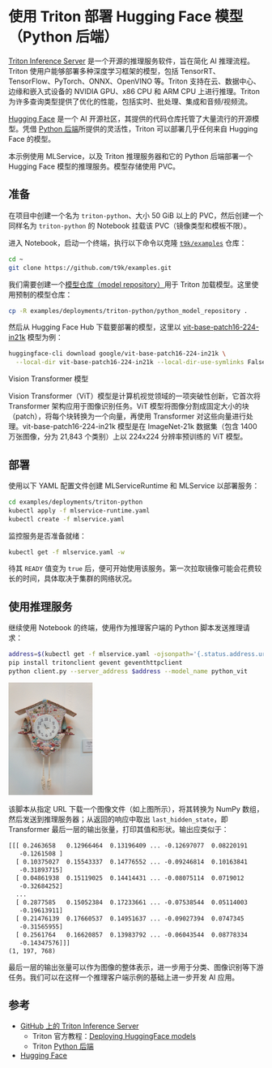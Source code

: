 # 使用 Triton 部署 Hugging Face 模型（Python 后端）

<a target="_blank" rel="noopener noreferrer" href="https://github.com/triton-inference-server/server">Triton Inference Server</a> 是一个开源的推理服务软件，旨在简化 AI 推理流程。Triton 使用户能够部署多种深度学习框架的模型，包括 TensorRT、TensorFlow、PyTorch、ONNX、OpenVINO 等。Triton 支持在云、数据中心、边缘和嵌入式设备的 NVIDIA GPU、x86 CPU 和 ARM CPU 上进行推理。Triton 为许多查询类型提供了优化的性能，包括实时、批处理、集成和音频/视频流。

<a target="_blank" rel="noopener noreferrer" href="https://huggingface.co/">Hugging Face</a> 是一个 AI 开源社区，其提供的代码仓库托管了大量流行的开源模型。凭借 <a target="_blank" rel="noopener noreferrer" href="https://github.com/triton-inference-server/python_backend">Python 后端</a>所提供的灵活性，Triton 可以部署几乎任何来自 Hugging Face 的模型。

本示例使用 MLService，以及 Triton 推理服务器和它的 Python 后端部署一个 Hugging Face 模型的推理服务。模型存储使用 PVC。

## 准备

在项目中创建一个名为 `triton-python`、大小 50 GiB 以上的 PVC，然后创建一个同样名为 `triton-python` 的 Notebook 挂载该 PVC（镜像类型和模板不限）。

进入 Notebook，启动一个终端，执行以下命令以克隆 <a target="_blank" rel="noopener noreferrer" href="https://github.com/t9k/examples">`t9k/examples`</a> 仓库：

```bash
cd ~
git clone https://github.com/t9k/examples.git
```

我们需要创建一个<a target="_blank" rel="noopener noreferrer" href="https://github.com/triton-inference-server/server/blob/main/docs/user_guide/model_repository.md">模型仓库（model repository）</a>用于 Triton 加载模型。这里使用预制的模型仓库：

```bash
cp -R examples/deployments/triton-python/python_model_repository .
```

然后从 Hugging Face Hub 下载要部署的模型，这里以 <a target="_blank" rel="noopener noreferrer" href="https://huggingface.co/google/vit-base-patch16-224-in21k">vit-base-patch16-224-in21k</a> 模型为例：

```bash
huggingface-cli download google/vit-base-patch16-224-in21k \
  --local-dir vit-base-patch16-224-in21k --local-dir-use-symlinks False
```

<aside class="note info">
<div class="title">Vision Transformer 模型</div>

Vision Transformer（ViT）模型是计算机视觉领域的一项突破性创新，它首次将 Transformer 架构应用于图像识别任务。ViT 模型将图像分割成固定大小的块（patch），将每个块转换为一个向量，再使用 Transformer 对这些向量进行处理。vit-base-patch16-224-in21k 模型是在 ImageNet-21k 数据集（包含 1400 万张图像，分为 21,843 个类别）上以 224x224 分辨率预训练的 ViT 模型。

</aside>

## 部署

使用以下 YAML 配置文件创建 MLServiceRuntime 和 MLService 以部署服务：

```bash
cd examples/deployments/triton-python
kubectl apply -f mlservice-runtime.yaml
kubectl create -f mlservice.yaml
```

监控服务是否准备就绪：

```bash
kubectl get -f mlservice.yaml -w
```

待其 `READY` 值变为 `true` 后，便可开始使用该服务。第一次拉取镜像可能会花费较长的时间，具体取决于集群的网络状况。

## 使用推理服务

继续使用 Notebook 的终端，使用作为推理客户端的 Python 脚本发送推理请求：

```bash
address=$(kubectl get -f mlservice.yaml -ojsonpath='{.status.address.url}' | sed 's#^https\?://##')
pip install tritonclient gevent geventhttpclient
python client.py --server_address $address --model_name python_vit
```

<img alt="image" src="../assets/examples/deploy-model-using-triton-python/000000161642.jpg" style="max-width: 33%">

该脚本从指定 URL 下载一个图像文件（如上图所示），将其转换为 NumPy 数组，然后发送到推理服务器；从返回的响应中取出 `last_hidden_state`，即 Transformer 最后一层的输出张量，打印其值和形状。输出应类似于：

```
[[[ 0.2463658   0.12966464  0.13196409 ... -0.12697077  0.08220191
   -0.1261508 ]
  [ 0.10375027  0.15543337  0.14776552 ... -0.09246814  0.10163841
   -0.31893715]
  [ 0.04861938  0.15119025  0.14414431 ... -0.08075114  0.0719012
   -0.32684252]
  ...
  [ 0.2877585   0.15052384  0.17233661 ... -0.07538544  0.05114003
   -0.19613911]
  [ 0.21476139  0.17660537  0.14951637 ... -0.09027394  0.0747345
   -0.31565955]
  [ 0.2561764   0.16620857  0.13983792 ... -0.06043544  0.08778334
   -0.14347576]]]
(1, 197, 768)
```

最后一层的输出张量可以作为图像的整体表示，进一步用于分类、图像识别等下游任务。我们可以在这样一个推理客户端示例的基础上进一步开发 AI 应用。

## 参考

* <a target="_blank" rel="noopener noreferrer" href="https://github.com/triton-inference-server/server">GitHub 上的 Triton Inference Server</a>
  * Triton 官方教程：<a target="_blank" rel="noopener noreferrer" href="https://github.com/triton-inference-server/tutorials/tree/main/HuggingFace#deploying-huggingface-models">Deploying HuggingFace models</a>
  * Triton <a target="_blank" rel="noopener noreferrer" href="https://github.com/triton-inference-server/python_backend">Python 后端</a>
* <a target="_blank" rel="noopener noreferrer" href="https://huggingface.co/">Hugging Face</a>
